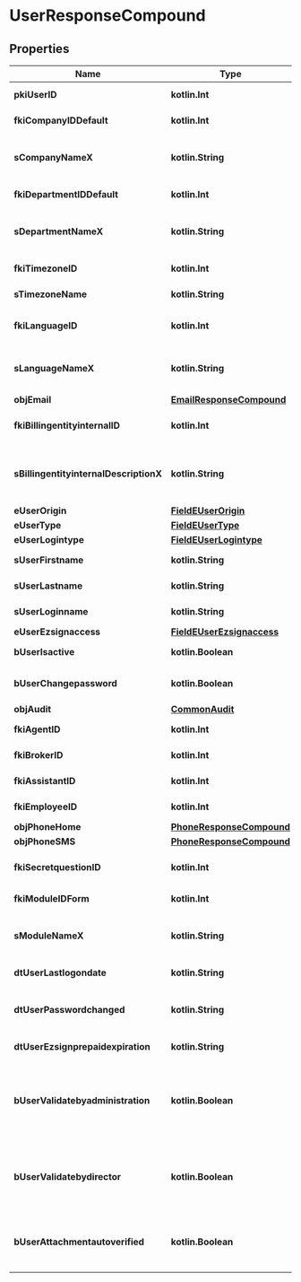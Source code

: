 
# UserResponseCompound

## Properties
Name | Type | Description | Notes
------------ | ------------- | ------------- | -------------
**pkiUserID** | **kotlin.Int** | The unique ID of the User | 
**fkiCompanyIDDefault** | **kotlin.Int** | The unique ID of the Company | 
**sCompanyNameX** | **kotlin.String** | The Name of the Company in the language of the requester | 
**fkiDepartmentIDDefault** | **kotlin.Int** | The unique ID of the Department | 
**sDepartmentNameX** | **kotlin.String** | The Name of the Department in the language of the requester | 
**fkiTimezoneID** | **kotlin.Int** | The unique ID of the Timezone | 
**sTimezoneName** | **kotlin.String** | The description of the Timezone | 
**fkiLanguageID** | **kotlin.Int** | The unique ID of the Language.  Valid values:  |Value|Description| |-|-| |1|French| |2|English| | 
**sLanguageNameX** | **kotlin.String** | The Name of the Language in the language of the requester | 
**objEmail** | [**EmailResponseCompound**](EmailResponseCompound.md) |  | 
**fkiBillingentityinternalID** | **kotlin.Int** | The unique ID of the Billingentityinternal. | 
**sBillingentityinternalDescriptionX** | **kotlin.String** | The description of the Billingentityinternal in the language of the requester | 
**eUserOrigin** | [**FieldEUserOrigin**](FieldEUserOrigin.md) |  | 
**eUserType** | [**FieldEUserType**](FieldEUserType.md) |  | 
**eUserLogintype** | [**FieldEUserLogintype**](FieldEUserLogintype.md) |  | 
**sUserFirstname** | **kotlin.String** | The first name of the user | 
**sUserLastname** | **kotlin.String** | The last name of the user | 
**sUserLoginname** | **kotlin.String** | The login name of the User. | 
**eUserEzsignaccess** | [**FieldEUserEzsignaccess**](FieldEUserEzsignaccess.md) |  | 
**bUserIsactive** | **kotlin.Boolean** | Whether the User is active or not | 
**bUserChangepassword** | **kotlin.Boolean** | Whether if the User is forced to change its password | 
**objAudit** | [**CommonAudit**](CommonAudit.md) |  | 
**fkiAgentID** | **kotlin.Int** | The unique ID of the Agent. |  [optional]
**fkiBrokerID** | **kotlin.Int** | The unique ID of the Broker. |  [optional]
**fkiAssistantID** | **kotlin.Int** | The unique ID of the Assistant. |  [optional]
**fkiEmployeeID** | **kotlin.Int** | The unique ID of the Employee. |  [optional]
**objPhoneHome** | [**PhoneResponseCompound**](PhoneResponseCompound.md) |  |  [optional]
**objPhoneSMS** | [**PhoneResponseCompound**](PhoneResponseCompound.md) |  |  [optional]
**fkiSecretquestionID** | **kotlin.Int** | The unique ID of the Secretquestion.  Valid values:  |Value|Description| |-|-| |1|The name of the hospital in which you were born| |2|The name of your grade school| |3|The last name of your favorite teacher| |4|Your favorite sports team| |5|Your favorite TV show| |6|Your favorite movie| |7|The name of the street on which you grew up| |8|The name of your first employer| |9|Your first car| |10|Your favorite food| |11|The name of your first pet| |12|Favorite musician/band| |13|What instrument you play| |14|Your father&#39;s middle name| |15|Your mother&#39;s maiden name| |16|Name of your eldest child| |17|Your spouse&#39;s middle name| |18|Favorite restaurant| |19|Childhood nickname| |20|Favorite vacation destination| |21|Your boat&#39;s name| |22|Date of Birth (YYYY-MM-DD)| |22|Secret Code| |22|Your reference code| |  [optional]
**fkiModuleIDForm** | **kotlin.Int** | The unique ID of the Module |  [optional]
**sModuleNameX** | **kotlin.String** | The Name of the Module in the language of the requester |  [optional]
**dtUserLastlogondate** | **kotlin.String** | The last logon date of the User |  [optional]
**dtUserPasswordchanged** | **kotlin.String** | The date at which the User&#39;s password was last changed |  [optional]
**dtUserEzsignprepaidexpiration** | **kotlin.String** | The eZsign prepaid expiration date |  [optional]
**bUserValidatebyadministration** | **kotlin.Boolean** | Whether if the transactions in which the User is implicated must be validated by administrative personnel or not |  [optional]
**bUserValidatebydirector** | **kotlin.Boolean** | Whether if the transactions in which the User is implicated must be validated by a director or not |  [optional]
**bUserAttachmentautoverified** | **kotlin.Boolean** | Whether if Attachments uploaded by the User must be validated or not |  [optional]



